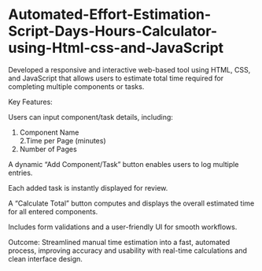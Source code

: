 # Automated-Effort-Estimation-Script-Days-Hours-Calculator-using-Html-css-and-JavaScript
Developed a responsive and interactive web-based tool using HTML, CSS, and JavaScript that allows users to estimate total time required for completing multiple components or tasks.

Key Features:

Users can input component/task details, including:

1. Component Name<br>
2.Time per Page (minutes)
3. Number of Pages

A dynamic “Add Component/Task” button enables users to log multiple entries.

Each added task is instantly displayed for review.

A “Calculate Total” button computes and displays the overall estimated time for all entered components.

Includes form validations and a user-friendly UI for smooth workflows.


Outcome:
Streamlined manual time estimation into a fast, automated process, improving accuracy and usability with real-time calculations and clean interface design.
